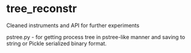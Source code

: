 # tree_reconstr
Cleaned instruments and API for further experiments


pstree.py - for getting process tree in pstree-like manner and saving to string or Pickle serialized binary format.
